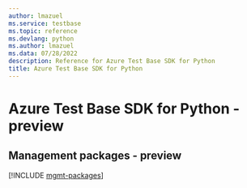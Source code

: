 ```yaml
---
author: lmazuel
ms.service: testbase
ms.topic: reference
ms.devlang: python
ms.author: lmazuel
ms.data: 07/28/2022
description: Reference for Azure Test Base SDK for Python
title: Azure Test Base SDK for Python
---
```

# Azure Test Base SDK for Python - preview

## Management packages - preview
[!INCLUDE [mgmt-packages](test-base-mgmt-index.md)]